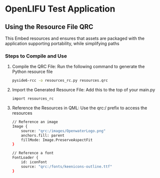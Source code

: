 # OpenLIFU Test Application

## Using the Resource File QRC
This Embed resources and ensures that assets are packaged with the application supporting portability, while simplifying paths

### Steps to Compile and Use
1. Compile the QRC File: Run the following command to generate the Python resource file
    ```bash
    pyside6-rcc -o resources_rc.py resources.qrc
    ```
2. Import the Generated Resource File: Add this to the top of your main.py
    ```bash
    import resources_rc
    ```
3. Reference the Resources in QML: Use the qrc:/ prefix to access the resources
    ```bash
    // Reference an image
    Image {
        source: "qrc:/images/OpenwaterLogo.png"
        anchors.fill: parent
        fillMode: Image.PreserveAspectFit
    }

    // Reference a font
    FontLoader {
        id: iconFont
        source: "qrc:/fonts/keenicons-outline.ttf"
    }
    ```

